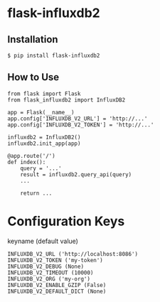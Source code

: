 # flask-influxdb2

## Installation

    $ pip install flask-influxdb2

## How to Use


    from flask import Flask
    from flask_influxdb2 import InfluxDB2
    
    app = Flask(__name__)
    app.config['INFLUXDB_V2_URL'] = 'http://...'
    app.config['INFLUXDB_V2_TOKEN'] = 'http://...'
    
    influxdb2 = InfluxDB2()
    influxdb2.init_app(app)
    
    @app.route('/')
    def index():
        query = '...'
        result = influxdb2.query_api(query)
        ...
        
        return ...
   


# Configuration Keys

keyname (default value)

    INFLUXDB_V2_URL ('http://localhost:8086')
    INFLUXDB_V2_TOKEN ('my-token')
    INFLUXDB_V2_DEBUG (None)
    INFLUXDB_V2_TIMEOUT (10000)
    INFLUXDB_V2_ORG ('my-org')
    INFLUXDB_V2_ENABLE_GZIP (False)
    INFLUXDB_V2_DEFAULT_DICT (None)
